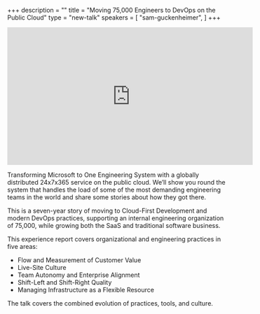 +++
description = ""
title = "Moving 75,000 Engineers to DevOps on the Public Cloud"
type = "new-talk"
speakers = [
        "sam-guckenheimer",
]
+++
<iframe width="560" height="315" src="https://www.youtube-nocookie.com/embed/q3JLW0npSr8" frameborder="0" allowfullscreen></iframe>

Transforming Microsoft to One Engineering System with a globally distributed 24x7x365 service on the public cloud. We’ll show you round the system that handles the load of some of the most demanding engineering teams in the world and share some stories about how they got there.

This is a seven-year story of moving to Cloud-First Development and modern DevOps practices, supporting an internal engineering organization of 75,000, while growing both the SaaS and traditional software business.

This experience report covers organizational and engineering practices in five areas: 

* Flow and Measurement of Customer Value
* Live-Site Culture
* Team Autonomy and Enterprise Alignment
* Shift-Left and Shift-Right Quality
* Managing Infrastructure as a Flexible Resource 

The talk covers the combined evolution of practices, tools, and culture.